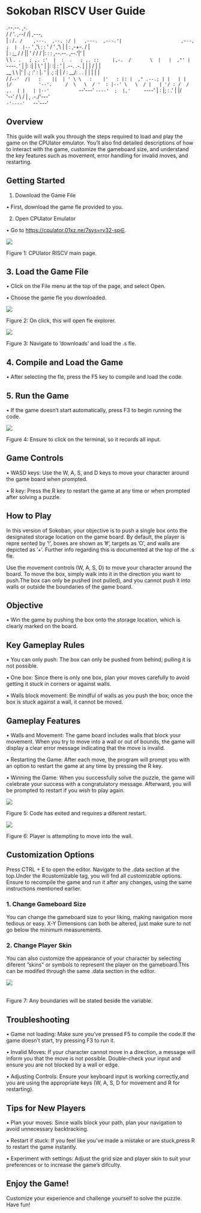 # Sokoban RISCV User Guide
                                                                                    
                                                                                    
  .--.--.                   ,-.                                                     
 /  /    '.             ,--/ /|            ,---,                                    
|  :  /`. /    ,---.  ,--. :/ |   ,---.  ,---.'|                      ,---,         
;  |  |--`    '   ,'\ :  : ' /   '   ,'\ |   | :                  ,-+-. /  |        
|  :  ;_     /   /   ||  '  /   /   /   |:   : :      ,--.--.    ,--.'|'   |        
 \  \    `. .   ; ,. :'  |  :  .   ; ,. ::     |,-.  /       \  |   |  ,"' |        
  `----.   \'   | |: :|  |   \ '   | |: :|   : '  | .--.  .-. | |   | /  | |        
  __ \  \  |'   | .; :'  : |. \'   | .; :|   |  / :  \__\/: . . |   | |  | |        
 /  /`--'  /|   :    ||  | ' \ \   :    |'   : |: |  ," .--.; | |   | |  |/         
'--'.     /  \   \  / '  : |--' \   \  / |   | '/ : /  /  ,.  | |   | |--'          
  `--'---'    `----'  ;  |,'     `----'  |   :    |;  :   .'   \|   |/              
                      '--'               /    \  / |  ,     .-./'---'               
                                         `-'----'   `--`---'                        
                                                                                    

## Overview

This guide will walk you through the steps required to load and play the game on the CPUlator emulator. You’ll also fnd detailed descriptions of how to interact with the game, customize the gameboard size, and understand the key features such as movement, error handling for invalid moves, and restarting.

## Getting Started

1. Download the Game File

• First, download the game fle provided to you.

2. Open CPUlator Emulator

• Go to https://cpulator.01xz.ne/7sys=rv32-sp∈.


![](https://web-api.textin.com/ocr_image/external/18420e8f935239f2.jpg)

Figure 1: CPUlator RISCV main page.

## 3. Load the Game File

• Click on the File menu at the top of the page, and select Open.

• Choose the game fle you downloaded.


![](https://web-api.textin.com/ocr_image/external/cb366fc2dd14facf.jpg)

Figure 2: On click, this will open fle explorer.


![](https://web-api.textin.com/ocr_image/external/9190b930db2c1b19.jpg)

Figure 3: Navigate to ’downloads’ and load the .s fle.

## 4. Compile and Load the Game

• After selecting the fle, press the F5 key to compile and load the code.

## 5. Run the Game

• If the game doesn’t start automatically, press F3 to begin running the code.


![](https://web-api.textin.com/ocr_image/external/5b4b9a2de87c45a1.jpg)

Figure 4: Ensure to click on the terminal, so it records all input.

## Game Controls

• WASD keys: Use the W, A, S, and D keys to move your character around the game board when prompted.

• R key: Press the R key to restart the game at any time or when prompted after solving a puzzle.

## How to Play

In this version of Sokoban, your objective is to push a single box onto the designated storage location on the game board. By default, the player is repre sented by ’!’, boxes are shown as ’#’, targets as ’O’, and walls are depicted as ’+’. Further info regarding this is documented at the top of the .s fle.

Use the movement controls (W, A, S, D) to move your character around the board. To move the box, simply walk into it in the direction you want to push.The box can only be pushed (not pulled), and you cannot push it into walls or outside the boundaries of the game board.

## Objective

• Win the game by pushing the box onto the storage location, which is clearly marked on the board.

## Key Gameplay Rules

• You can only push: The box can only be pushed from behind; pulling it is not possible.

• One box: Since there is only one box, plan your moves carefully to avoid getting it stuck in corners or against walls.

• Walls block movement: Be mindful of walls as you push the box; once the box is stuck against a wall, it cannot be moved.

## Gameplay Features

• Walls and Movement: The game board includes walls that block your movement. When you try to move into a wall or out of bounds, the game will display a clear error message indicating that the move is invalid.

• Restarting the Game: After each move, the program will prompt you with an option to restart the game at any time by pressing the R key.

• Winning the Game: When you successfully solve the puzzle, the game will celebrate your success with a congratulatory message. Afterward, you will be prompted to restart if you wish to play again.


![](https://web-api.textin.com/ocr_image/external/d64273050dfd9477.jpg)

Figure 5: Code has exited and requires a diferent restart.


![](https://web-api.textin.com/ocr_image/external/fa59f14d61831ea2.jpg)

Figure 6: Player is attempting to move into the wall.

## Customization Options

Press CTRL + E to open the editor. Navigate to the .data section at the top.Under the #customizable tag, you will fnd all customizable options. Ensure to recompile the game and run it after any changes, using the same instructions mentioned earlier.

### 1. Change Gameboard Size

You can change the gameboard size to your liking, making navigation more tedious or easy. X-Y Dimensions can both be altered, just make sure to not go below the minimum measurements.

### 2. Change Player Skin

You can also customize the appearance of your character by selecting diferent ”skins” or symbols to represent the player on the gameboard.This can be modifed through the same .data section in the editor.


![](https://web-api.textin.com/ocr_image/external/0f1c33f8d24003a2.jpg)


|  |  |
| -- | -- |


Figure 7: Any boundaries will be stated beside the variable.

## Troubleshooting

• Game not loading: Make sure you’ve pressed F5 to compile the code.If the game doesn’t start, try pressing F3 to run it.

• Invalid Moves: If your character cannot move in a direction, a message will inform you that the move is not possible. Double-check your input and ensure you are not blocked by a wall or edge.

• Adjusting Controls: Ensure your keyboard input is working correctly,and you are using the appropriate keys (W, A, S, D for movement and R for restarting).

## Tips for New Players

• Plan your moves: Since walls block your path, plan your navigation to avoid unnecessary backtracking.

• Restart if stuck: If you feel like you’ve made a mistake or are stuck,press R to restart the game instantly.

• Experiment with settings: Adjust the grid size and player skin to suit your preferences or to increase the game’s difculty.

## Enjoy the Game!

Customize your experience and challenge yourself to solve the puzzle. Have fun!



